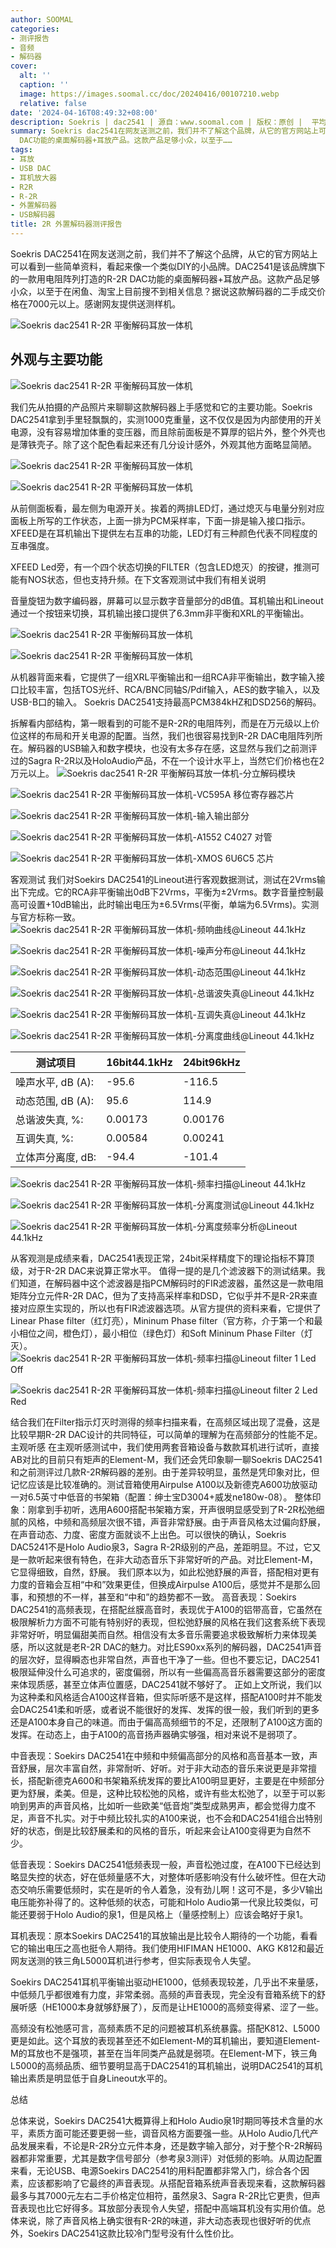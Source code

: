 ```yaml
---
author: SOOMAL
categories:
- 测评报告
- 音频
- 解码器
cover:
  alt: ''
  caption: ''
  image: https://images.soomal.cc/doc/20240416/00107210.webp
  relative: false
date: '2024-04-16T08:49:32+08:00'
description: Soekris | dac2541 | 源自：www.soomal.com | 版权：原创 |  平均/总评分：09.50/19
summary: Soekris dac2541在网友送测之前，我们并不了解这个品牌，从它的官方网站上可以看到一些简单资料，看起来像一个类似DIY的小品牌。DAC2541是该品牌旗下的一款用电阻阵列打造的R-2R
  DAC功能的桌面解码器+耳放产品。这款产品足够小众，以至于……
tags:
- 耳放
- USB DAC
- 耳机放大器
- R2R
- R-2R
- 外置解码器
- USB解码器
title: 2R 外置解码器测评报告
---
```


Soekris DAC2541在网友送测之前，我们并不了解这个品牌，从它的官方网站上可以看到一些简单资料，看起来像一个类似DIY的小品牌。DAC2541是该品牌旗下的一款用电阻阵列打造的R-2R DAC功能的桌面解码器+耳放产品。这款产品足够小众，以至于在闲鱼、淘宝上目前搜不到相关信息？据说这款解码器的二手成交价格在7000元以上。感谢网友提供送测样机。



![Soekris dac2541 R-2R 平衡解码耳放一体机](https://images.soomal.cc/doc/20240312/00106725.webp)



## 外观与主要功能



![Soekris dac2541 R-2R 平衡解码耳放一体机](https://images.soomal.cc/doc/20240312/00106726.webp)



我们先从拍摄的产品照片来聊聊这款解码器上手感觉和它的主要功能。Soekris DAC2541拿到手里轻飘飘的，实测1000克重量，这不仅仅是因为内部使用的开关电源，没有容易增加体重的变压器，而且除前面板是不算厚的铝片外，整个外壳也是薄铁壳子。除了这个配色看起来还有几分设计感外，外观其他方面略显简陋。



![Soekris dac2541 R-2R 平衡解码耳放一体机](https://images.soomal.cc/doc/20240312/00106727_01.webp)



![Soekris dac2541 R-2R 平衡解码耳放一体机](https://images.soomal.cc/doc/20240312/00106728_01.webp)



从前侧面板看，最左侧为电源开关。挨着的两排LED灯，通过熄灭与电量分别对应面板上所写的工作状态，上面一排为PCM采样率，下面一排是输入接口指示。XFEED是在耳机输出下提供左右互串的功能，LED灯有三种颜色代表不同程度的互串强度。



XFEED Led旁，有一个四个状态切换的FILTER（包含LED熄灭）的按键，推测可能有NOS状态，但也支持升频。在下文客观测试中我们有相关说明



音量旋钮为数字编码器，屏幕可以显示数字音量部分的dB值。耳机输出和Lineout通过一个按钮来切换，耳机输出接口提供了6.3mm非平衡和XRL的平衡输出。



![Soekris dac2541 R-2R 平衡解码耳放一体机](https://images.soomal.cc/doc/20240312/00106730_01.webp)



![Soekris dac2541 R-2R 平衡解码耳放一体机](https://images.soomal.cc/doc/20240312/00106731_01.webp)



从机器背面来看，它提供了一组XRL平衡输出和一组RCA非平衡输出，数字输入接口比较丰富，包括TOS光纤、RCA/BNC同轴S/Pdif输入，AES的数字输入，以及USB-B口的输入。 Soekris DAC2541支持最高PCM384kHZ和DSD256的解码。

拆解看内部结构，第一眼看到的可能不是R-2R的电阻阵列，而是在万元级以上价位这样的布局和开关电源的配置。当然，我们也很容易找到R-2R DAC电阻阵列所在。解码器的USB输入和数字模块，也没有太多存在感，这显然与我们之前测评过的Sagra R-2R以及HoloAudio产品，不在一个设计水平上，当然它们价格也在2万元以上。
![Soekris dac2541 R-2R 平衡解码耳放一体机-分立解码模块](https://images.soomal.cc/doc/20240312/00106740.webp)




![Soekris dac2541 R-2R 平衡解码耳放一体机-VC595A 移位寄存器芯片](https://images.soomal.cc/doc/20240312/00106739.webp)




![Soekris dac2541 R-2R 平衡解码耳放一体机-输入输出部分](https://images.soomal.cc/doc/20240312/00106735_01.webp)




![Soekris dac2541 R-2R 平衡解码耳放一体机-A1552 C4027 对管](https://images.soomal.cc/doc/20240312/00106742_01.webp)




![Soekris dac2541 R-2R 平衡解码耳放一体机-XMOS 6U6C5 芯片](https://images.soomal.cc/doc/20240312/00106738.webp)




客观测试
我们对Soekirs DAC2541的Lineout进行客观数据测试，测试在2Vrms输出下完成。它的RCA非平衡输出0dB下2Vrms，平衡为±2Vrms。数字音量控制最高可设置+10dB输出，此时输出电压为±6.5Vrms(平衡，单端为6.5Vrms)。实测与官方标称一致。
![Soekris dac2541 R-2R 平衡解码耳放一体机-频响曲线@Lineout 44.1kHz](https://images.soomal.cc/doc/20240415/00107195_01.webp)




![Soekris dac2541 R-2R 平衡解码耳放一体机-噪声分布@Lineout 44.1kHz](https://images.soomal.cc/doc/20240415/00107196_01.webp)




![Soekris dac2541 R-2R 平衡解码耳放一体机-动态范围@Lineout 44.1kHz](https://images.soomal.cc/doc/20240415/00107197_01.webp)




![Soekris dac2541 R-2R 平衡解码耳放一体机-总谐波失真@Lineout 44.1kHz](https://images.soomal.cc/doc/20240415/00107198_01.webp)




![Soekris dac2541 R-2R 平衡解码耳放一体机-互调失真@Lineout 44.1kHz](https://images.soomal.cc/doc/20240415/00107199_01.webp)




![Soekris dac2541 R-2R 平衡解码耳放一体机-分离度曲线@Lineout 44.1kHz](https://images.soomal.cc/doc/20240415/00107200_01.webp)




| 测试项目 | 16bit44.1kHz | 24bit96kHz |
| --- | --- | --- |
| 噪声水平, dB (A): | -95.6 | -116.5 |
| 动态范围, dB (A): | 95.6 | 114.9 |
| 总谐波失真, %: | 0.00173 | 0.00176 |
| 互调失真, %: | 0.00584 | 0.00241 |
| 立体声分离度, dB: | -94.4 | -101.4 |


![Soekris dac2541 R-2R 平衡解码耳放一体机-频率扫描@Lineout 44.1kHz](https://images.soomal.cc/doc/20240415/00107201.webp)




![Soekris dac2541 R-2R 平衡解码耳放一体机-分离度测试@Lineout 44.1kHz](https://images.soomal.cc/doc/20240415/00107202_01.webp)




![Soekris dac2541 R-2R 平衡解码耳放一体机-分离度频率分析@Lineout 44.1kHz](https://images.soomal.cc/doc/20240415/00107203_01.webp)




从客观测是成绩来看，DAC2541表现正常，24bit采样精度下的理论指标不算顶级，对于R-2R DAC来说算正常水平。
值得一提的是几个滤波器下的测试结果。我们知道，在解码器中这个滤波器是指PCM解码时的FIR滤波器，虽然这是一款电阻矩阵分立元件R-2R DAC，但为了支持高采样率和DSD，它似乎并不是R-2R来直接对应原生实现的，所以也有FIR滤波器选项。从官方提供的资料来看，它提供了Linear Phase filter（红灯亮），Mininum Phase filter（官方称，介于第一个和最小相位之间，橙色灯），最小相位（绿色灯）和Soft Mininum Phase Filter（灯灭）。
![Soekris dac2541 R-2R 平衡解码耳放一体机-频率扫描@Lineout filter 1 Led Off](https://images.soomal.cc/doc/20240415/00107205_01.webp)




![Soekris dac2541 R-2R 平衡解码耳放一体机-频率扫描@Lineout filter 2 Led Red](https://images.soomal.cc/doc/20240415/00107206_01.webp)




结合我们在Filter指示灯灭时测得的频率扫描来看，在高频区域出现了混叠，这是比较早期R-2R DAC设计的共同特征，可以简单的理解为在高频部分的性能不足。
主观听感
在主观听感测试中，我们使用两套音箱设备与数款耳机进行试听，直接AB对比的目前只有矩声的Element-M，我们还会凭印象聊一聊Soekris DAC2541和之前测评过几款R-2R解码器的差别。由于差异较明显，虽然是凭印象对比，但记忆应该是比较准确的。测试音箱使用Airpulse A100以及新德克A600功放驱动一对6.5英寸中低音的书架箱（配置：绅士宝D3004+威发ne180w-08）。
 整体印象：刚拿到手初听，选用A600搭配书架箱方案，开声很明显感受到了R-2R松弛细腻的风格，中频和高频层次很不错，声音非常舒展。由于声音风格太过偏向舒展，在声音动态、力度、密度方面就谈不上出色。可以很快的确认，Soekris DAC5241不是Holo Audio泉3，Sagra R-2R级别的产品，差距明显。不过，它又是一款听起来很有特色，在非大动态音乐下非常好听的产品。对比Element-M，它显得细致，自然，舒展。
我们原本以为，如此松弛舒展的声音，搭配相对更有力度的音箱会互相“中和”效果更佳，但换成Airpulse A100后，感觉并不是那么回事，和预想的不一样，甚至和“中和”的趋势都不一致。
 高音表现：Soekirs DAC2541的高频表现，在搭配丝膜高音时，表现优于A100的铝带高音，它虽然在极限解析力方面不可能有特别好的表现，但松弛舒展的风格在我们这套系统下表现非常好听，明显偏甜美而自然。相信没有太多音乐需要追求极致解析力来体现美感，所以这就是老R-2R DAC的魅力。对比ES90xx系列的解码器，DAC2541声音的层次好，显得瞬态也非常自然，声音也干净了一些。但也不要忘记，DAC2541极限延伸没什么可追求的，密度偏弱，所以有一些偏高高音乐器需要这部分的密度来体现质感，甚至立体声位置感，DAC2541就不够好了。
正如上文所说，我们以为这种柔和风格适合A100这样音箱，但实际听感不是这样，搭配A100时并不能发会DAC2541柔和听感，或者说不能很好的发挥、发挥的很一般，我们听到的更多还是A100本身自己的味道。而由于偏高高频细节的不足，还限制了A100这方面的发挥。在动态上，由于A100的高音扬声器确实够强，相对来说不是弱项了。

 中音表现：Soekirs DAC2541在中频和中频偏高部分的风格和高音基本一致，声音舒展，层次丰富自然，非常耐听、好听。对于非大动态的音乐来说更是非常擅长，搭配新德克A600和书架箱系统发挥的要比A100明显更好，主要是在中频部分更为舒展，柔美。但是，这种比较松弛的风格，或许有些太松弛了，以至于可以影响到男声的声音风格，比如听一些欧美“低音炮”类型成熟男声，都会觉得力度不足，声音不扎实。对于中频比较扎实的A100来说，也不会和DAC2541组合出特别好的状态，倒是比较舒展柔和的风格的音乐，听起来会让A100变得更为自然不少。

 低音表现：Soekirs DAC2541低频表现一般，声音松弛过度，在A100下已经达到略显失控的状态，好在低频量感不大，对整体听感影响没有什么破坏性。但在大动态交响乐需要低频时，实在是听的令人着急，没有劲儿啊！这可不是，多少V输出电压能弥补得了的。这种低频的状态，可能和Holo Audio第一代泉比较类似，可能还要弱于Holo Audio的泉1，但是风格上（量感控制上）应该会略好于泉1。

 耳机表现：原本Soekirs DAC2541的耳放输出是比较令人期待的一个功能，看看它的输出电压之高也挺令人期待。我们使用HIFIMAN HE1000、AKG K812和最近网友送测的铁三角L5000耳机进行参考，但实际表现令人失望。

Soekirs DAC2541耳机平衡输出驱动HE1000，低频表现较差，几乎出不来量感，中低频几乎都很难有力度，非常柔弱。高频的声音表现，完全没有音箱系统下的舒展听感（HE1000本身就够舒展了），反而是让HE1000的高频变得紧、涩了一些。

高频没有松弛感可言，高频素质不足的问题被耳机系统暴露。搭配K812、L5000更是如此。这个耳放的表现甚至还不如Element-M的耳机输出，要知道Element-M的耳放也不是强项，甚至在当年同类产品就是弱项。在Element-M下，铁三角L5000的高频品质、细节要明显高于DAC2541的耳机输出，说明DAC2541的耳机输出素质是明显低于自身Lineout水平的。

 总结

总体来说，Soekirs DAC2541大概算得上和Holo Audio泉1时期同等技术含量的水平，素质方面可能还要更弱一些，调音风格方面要强一些。从Holo Audio几代产品发展来看，不论是R-2R分立元件本身，还是数字输入部分，对于整个R-2R解码器都非常重要，尤其是数字信号部分（参考泉3测评）对低频的影响。从周边配置来看，无论USB、电源Soekirs DAC2541的用料配置都非常入门，综合各个因素，应该都影响了它最终的声音表现。从搭配音箱系统声音表现来看，这款解码器最多与其7000元左右二手价格定位相符，虽然泉3、Sagra R-2R比它更贵，但声音表现也比它好得多。耳放部分表现令人失望，搭配中高端耳机没有实用价值。总体来说，除了声音风格上确实很有R-2R的味道，非大动态表现也很好听的优点外，Soekirs DAC2541这款比较冷门型号没有什么性价比。
